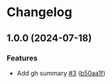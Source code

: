 # Changelog

## 1.0.0 (2024-07-18)


### Features

* Add gh summary [#3](https://github.com/prefapp/action-k6-summary-analyzer/issues/3) ([b50aa1f](https://github.com/prefapp/action-k6-summary-analyzer/commit/b50aa1f6bea48717cf06bb7e4fe633a75c5213bf))
